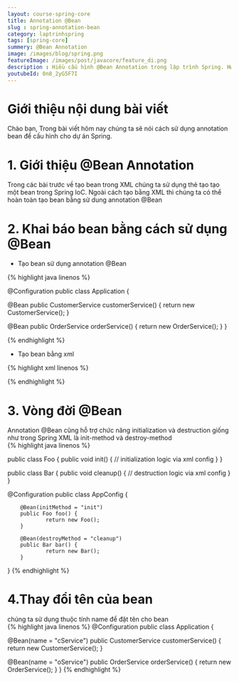 ```yaml
---
layout: course-spring-core
title: Annotation @Bean
slug : spring-annotation-bean
category: laptrinhspring
tags: [spring-core]
summery: @Bean Annotation
image: /images/blog/spring.png
featureImage: /images/post/javacore/feature_di.png
description : Hiều cấu hình @Bean Annotation trong lập trình Spring. Hướng dẫn sử dụng @Bean Annotation trong lập trình Spring.
youtubeId: 0n8_2yG5F7I
---
```


# **Giới thiệu nội dung bài viết**

Chào bạn, Trong bài viết hôm nay chúng ta sẽ nói cách sử dụng annotation bean để cấu hình cho dự án Spring.
 

# **1. Giới thiệu @Bean Annotation**

Trong các bài trước về tạo bean trong XML chúng ta sử dụng thẻ <bean /> tạo tạo một bean trong Spring IoC. Ngoài cách tạo bằng XML thì chúng ta có thể hoàn toàn tạo bean bằng sử dung annotation @Bean

# **2. Khai báo bean bằng cách sử dụng @Bean**


- Tạo bean sử dụng annotation @Bean

{% highlight java linenos %}

@Configuration
public class Application {

 @Bean
 public CustomerService customerService() {
  return new CustomerService();
 }
 
 @Bean
 public OrderService orderService() {
  return new OrderService();
 }
}

{% endhighlight %}

- Tạo bean bằng xml

{% highlight xml linenos %}

<beans>
        <bean id="customerService" class="com.companyname.projectname.CustomerService"/>
        <bean id="orderService" class="com.companyname.projectname.OrderService"/>
</beans>

{% endhighlight %}

# **3. Vòng đời @Bean**

Annotation @Bean cũng hỗ trợ chức năng initialization và destruction giống như trong Spring XML là init-method và destroy-method
<br>
{% highlight java linenos %}

public class Foo {
        public void init() {
                // initialization logic via xml config
        }
}

public class Bar {
        public void cleanup() {
                // destruction logic via xml config
        }
}

@Configuration
public class AppConfig {

        @Bean(initMethod = "init")
        public Foo foo() {
                return new Foo();
        }

        @Bean(destroyMethod = "cleanup")
        public Bar bar() {
                return new Bar();
        }

}
{% endhighlight %}

# **4.Thay đổi tên của bean**

chúng ta sử dụng thuộc tính name để đặt tên cho bean
<br>
{% highlight java linenos %}
@Configuration
public class Application {

 @Bean(name = "cService")
 public CustomerService customerService() {
  return new CustomerService();
 }
 
 @Bean(name = "oService")
 public OrderService orderService() {
  return new OrderService();
 }
}
{% endhighlight %}


















